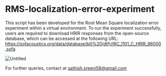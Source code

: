 # RMS-localization-error-experiment

This script has been developed for the Root Mean Square localization error experiment within a virtual environment. To run the experiment successfully, users are required to download HRIR responses from the open-source database, which can be accessed at the following URL: https://sofacoustics.org/data/database/bili%20(dtf)/IRC_1101_C_HRIR_96000.sofa

![Untitled](https://github.com/SATHish64103/RMS-localization-error-experiment/assets/72660874/33f48bc8-942c-4d67-b13e-c552228d2a30)

For further queries, contact at sathish.sreeni58@gmail.com
